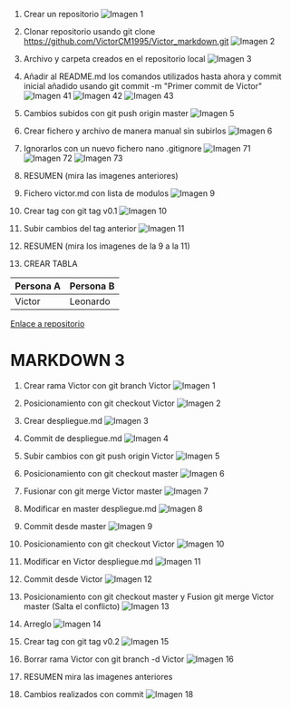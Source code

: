 1. Crear un repositorio
![Imagen 1](1.jpg)

2. Clonar repositorio usando git clone https://github.com/VictorCM1995/Victor_markdown.git
![Imagen 2](2.jpg)

3. Archivo y carpeta creados en el repositorio local
![Imagen 3](3.JPG)

4. Añadir al README.md los comandos utilizados hasta ahora y commit inicial añadido usando git commit -m "Primer commit de Victor"
![Imagen 41](4.JPG)
![Imagen 42](42.JPG)
![Imagen 43](43.JPG)

5. Cambios subidos con git push origin master
![Imagen 5](5.JPG)

6. Crear fichero y archivo de manera manual sin subirlos
![Imagen 6](6.JPG)

7. Ignorarlos con un nuevo fichero nano .gitignore
![Imagen 71](71.JPG)
![Imagen 72](72.JPG)
![Imagen 73](73.JPG)

8. RESUMEN (mira las imagenes anteriores)
9. Fichero victor.md con lista de modulos
![Imagen 9](9.JPG)

10. Crear tag con git tag v0.1
![Imagen 10](10.JPG)

11. Subir cambios del tag anterior
![Imagen 11](11.jpg)

12. RESUMEN (mira los imagenes de la 9 a la 11)
13. CREAR TABLA

Persona A | Persona B
--|--
Victor | Leonardo

[Enlace a repositorio](https://github.com/VictorCM1995/Victor_markdown.git)

# MARKDOWN 3
1. Crear rama Victor con git branch Victor
![Imagen 1](B1.JPG)

2. Posicionamiento con git checkout Victor
![Imagen 2](B2.JPG)

3. Crear despliegue.md
![Imagen 3](B3.JPG)

4. Commit de despliegue.md
![Imagen 4](B4.JPG)

5. Subir cambios con git push origin Victor
![Imagen 5](B5.JPG)

6. Posicionamiento con git checkout master
![Imagen 6](B6.JPG)

7. Fusionar con git merge Victor master
![Imagen 7](B7.JPG)

8. Modificar en master despliegue.md
![Imagen 8](B8.JPG)

9. Commit desde master
![Imagen 9](B9.JPG)

10. Posicionamiento con git checkout Victor
![Imagen 10](B10.JPG)

11. Modificar en Victor despliegue.md
![Imagen 11](B11.JPG)

12. Commit desde Victor
![Imagen 12](B12.JPG)

13. Posicionamiento con git checkout master y Fusion git merge Victor master (Salta el conflicto)
![Imagen 13](B13.JPG)

14. Arreglo
![Imagen 14](B14.JPG)

15. Crear tag con git tag v0.2
![Imagen 15](B15.JPG)

16. Borrar rama Victor con git branch -d Victor
![Imagen 16](B16.JPG)

17. RESUMEN mira las imagenes anteriores
18. Cambios realizados con commit
![Imagen 18](B18.JPG)
